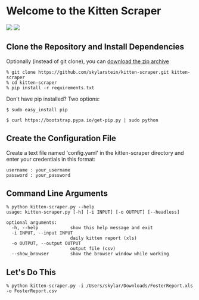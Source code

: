 # Welcome to the Kitten Scraper

![](https://img.shields.io/badge/platform-macOS-brightgreen.svg)
![](https://img.shields.io/badge/Python-2.7.x,%203.6.x-brightgreen.svg)

## Clone the Repository and Install Dependencies

Optionally (instead of git clone), you can [download the zip archive](https://github.com/skylarstein/kitten-scraper/archive/master.zip)

```
% git clone https://github.com/skylarstein/kitten-scraper.git kitten-scraper
% cd kitten-scraper
% pip install -r requirements.txt
```
Don't have pip installed? Two options:

```
$ sudo easy_install pip
```

```
$ curl https://bootstrap.pypa.io/get-pip.py | sudo python
```


## Create the Configuration File
Create a text file named 'config.yaml' in the kitten-scraper directory and enter your credentials in this format:

```
username : your_username
password : your_password
```

## Command Line Arguments

```
% python kitten-scraper.py --help
usage: kitten-scraper.py [-h] [-i INPUT] [-o OUTPUT] [--headless]

optional arguments:
  -h, --help            show this help message and exit
  -i INPUT, --input INPUT
                        daily kitten report (xls)
  -o OUTPUT, --output OUTPUT
                        output file (csv)
  --show_browser        show the browser window while working
```
## Let's Do This

```
% python kitten-scraper.py -i /Users/skylar/Downloads/FosterReport.xls -o FosterReport.csv